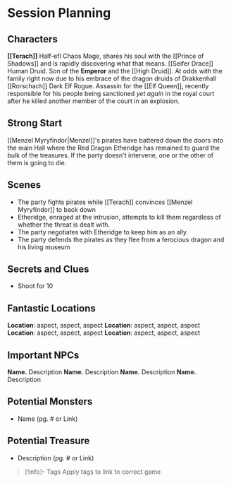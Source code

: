 # Session Planning
## Characters
**[[Terach]]** Half-efl Chaos Mage, shares his soul with the [[Prince of Shadows]] and is rapidly discovering what that means.
[[Seifer Drace]] Human Druid.  Son of the **Emperor** and the [[High Druid]].  At odds with the family right now due to his embrace of the dragon druids of Drakkenhall
[[Rorschach]] Dark Elf Rogue.  Assassin for the [[Elf Queen]], recently responsible for his people being sanctioned *yet again* in the royal court after he killed another member of the court in an explosion.
## Strong Start
[[Menzel Myryfindor|Menzel]]'s pirates have battered down the doors into the main Hall where the Red Dragon Etheridge has remained to guard the bulk of the treasures.  If the party doesn't intervene, one or the other of them is going to die.
## Scenes
* The party fights pirates while [[Terach]] convinces [[Menzel Myryfindor]] to back down
* Etheridge, enraged at the intrusion, attempts to kill them regardless of whether the threat is dealt with.
* The party negotiates with Etheridge to keep him as an ally.
* The party defends the pirates as they flee from a ferocious dragon and his living museum
## Secrets and Clues
* Shoot for 10
## Fantastic Locations
**Location**: aspect, aspect, aspect
**Location**: aspect, aspect, aspect
**Location**: aspect, aspect, aspect
**Location**: aspect, aspect, aspect
## Important NPCs
**Name.** Description
**Name.** Description
**Name.** Description
**Name.** Description
## Potential Monsters
* Name (pg. # or Link)

## Potential Treasure
* Description (pg. # or Link)

> [!info]- Tags
> Apply tags to link to correct game

